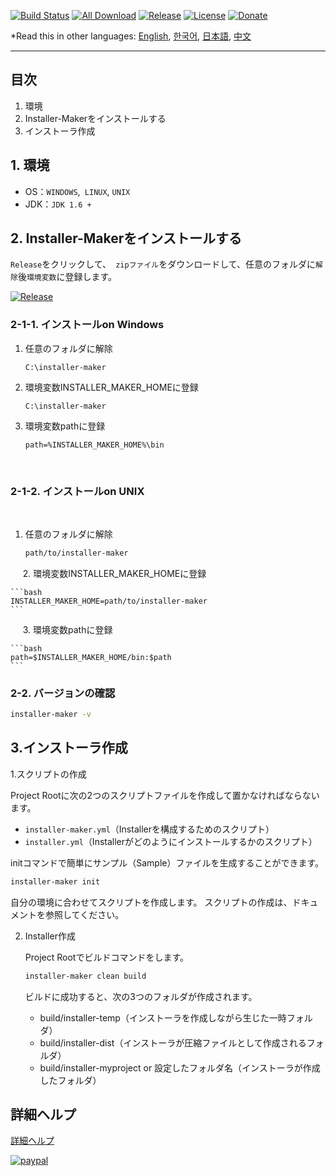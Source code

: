 [![Build Status](https://travis-ci.org/avaj-java/installer-maker.svg?branch=master)](https://travis-ci.org/avaj-java/installer-maker)
[![All Download](https://img.shields.io/github/downloads/avaj-java/installer-maker/total.svg)](https://github.com/avaj-java/installer-maker/releases)
[![Release](https://img.shields.io/github/release/avaj-java/installer-maker.svg)](https://github.com/avaj-java/installer-maker/releases)
[![License](https://img.shields.io/github/license/avaj-java/installer-maker.svg)](https://github.com/avaj-java/installer-maker/releases)
[![Donate](https://img.shields.io/badge/Donate-PayPal-green.svg)](https://www.paypal.com/cgi-bin/webscr?cmd=_donations&business=MCUPCPFHFYZNN&lc=KR&item_name=jaemisseo&currency_code=USD&bn=PP%2dDonationsBF%3abtn_donateCC_LG%2egif%3aNonHosted)
                                                                             
*Read this in other languages: [English](../../README.md), [한국어](../kor/README.ko.md), [日本語](README.ja.md), [中文](../chn/README.ch.md)

-----
## 目次
1. 環境
2. Installer-Makerをインストールする
3. インストーラ作成



## 1. 環境
- OS：`WINDOWS`,` LINUX`, `UNIX`
- JDK：`JDK 1.6 +`



## 2. Installer-Makerをインストールする

`Release`をクリックして、` zipファイル`をダウンロードして、任意のフォルダに`解除`後`環境変数`に登録します。

[![Release](https://img.shields.io/github/release/avaj-java/installer-maker.svg)](https://github.com/avaj-java/installer-maker/releases)

### 2-1-1. インストールon Windows

1. 任意のフォルダに解除
    ```
    C:\installer-maker        
    ```

2. 環境変数INSTALLER_MAKER_HOMEに登録
    ```
    C:\installer-maker       
    ```

3. 環境変数pathに登録
    ```
    path=%INSTALLER_MAKER_HOME%\bin       
    ```
    
### 2-1-2. インストールon UNIX
    
1. 任意のフォルダに解除

    ```bash
    path/to/installer-maker
    ```
    
2. 環境変数INSTALLER_MAKER_HOMEに登録

    ```bash
    INSTALLER_MAKER_HOME=path/to/installer-maker
    ```
    
3. 環境変数pathに登録

    ```bash
    path=$INSTALLER_MAKER_HOME/bin:$path
    ```

### 2-2. バージョンの確認

```bash
installer-maker -v
```



## 3.インストーラ作成

1.スクリプトの作成

   Project Rootに次の2つのスクリプトファイルを作成して置かなければならないます。
       
   - `installer-maker.yml`（Installerを構成するためのスクリプト）
   - `installer.yml`（Installerがどのようにインストールするかのスクリプト）
   
   initコマンドで簡単にサンプル（Sample）ファイルを生成することができます。
   
   ```bash
   installer-maker init
   ```
   
   自分の環境に合わせてスクリプトを作成します。
   スクリプトの作成は、ドキュメントを参照してください。
   
2. Installer作成

    Project Rootでビルドコマンドをします。
    
    ```bash
    installer-maker clean build
    ```
    
    ビルドに成功すると、次の3つのフォルダが作成されます。
    
    - build/installer-temp（インストーラを作成しながら生じた一時フォルダ）
    - build/installer-dist（インストーラが圧縮ファイルとして作成されるフォルダ）
    - build/installer-myproject or 設定したフォルダ名（インストーラが作成したフォルダ）
    
    
    
## 詳細ヘルプ

[詳細ヘルプ]()

[![paypal](https://www.paypal.com/en_US/i/btn/btn_donate_SM.gif)](https://www.paypal.com/cgi-bin/webscr?cmd=_donations&business=MCUPCPFHFYZNN&lc=KR&item_name=jaemisseo&currency_code=USD&bn=PP%2dDonationsBF%3abtn_donateCC_LG%2egif%3aNonHosted)